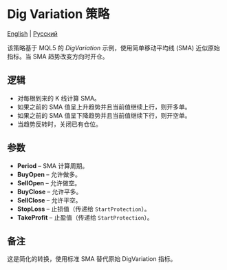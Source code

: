 # Dig Variation 策略
[English](README.md) | [Русский](README_ru.md)

该策略基于 MQL5 的 *DigVariation* 示例，使用简单移动平均线 (SMA) 近似原始指标。当 SMA 趋势改变方向时开仓。

## 逻辑
- 对每根到来的 K 线计算 SMA。
- 如果之前的 SMA 值呈上升趋势并且当前值继续上行，则开多单。
- 如果之前的 SMA 值呈下降趋势并且当前值继续下行，则开空单。
- 当趋势反转时，关闭已有仓位。

## 参数
- **Period** – SMA 计算周期。
- **BuyOpen** – 允许做多。
- **SellOpen** – 允许做空。
- **BuyClose** – 允许平多。
- **SellClose** – 允许平空。
- **StopLoss** – 止损值（传递给 `StartProtection`）。
- **TakeProfit** – 止盈值（传递给 `StartProtection`）。

## 备注
这是简化的转换，使用标准 SMA 替代原始 DigVariation 指标。

